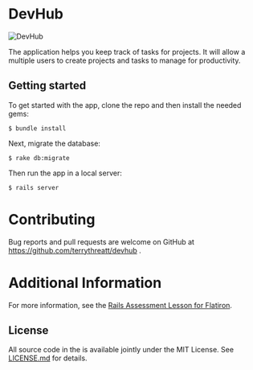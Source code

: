# DevHub

![DevHub](Devhub-home-1)

 The application helps you keep track of tasks for projects. It will allow a multiple users to create projects and tasks to manage for productivity. 

## Getting started

To get started with the app, clone the repo and then install the needed gems:

```
$ bundle install
```

Next, migrate the database:

```
$ rake db:migrate
```

Then run the app in a local server:

```
$ rails server
```

# Contributing
Bug reports and pull requests are welcome on GitHub at https://github.com/terrythreatt/devhub .

# Additional Information

For more information, see the
[Rails Assessment Lesson for Flatiron](https://github.com/learn-co-students/rails-assessment-v-000).

## License

All source code in the is available jointly under the MIT License. See
[LICENSE.md](LICENSE.md) for details.
